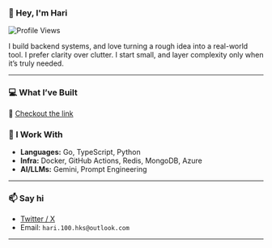 ### 👋 Hey, I'm Hari
![Profile Views](https://komarev.com/ghpvc/?username=satti-hari-krishna-reddy&color=blue&style=flat)

I build backend systems, and love turning a rough idea into a real-world tool.
I prefer clarity over clutter. I start small, and layer complexity only when it’s truly needed.

---

### 💻 What I’ve Built
  🔗 [Checkout the link](https://github.com/satti-hari-krishna-reddy/whatibuilt)

### 🔧 I Work With

- **Languages:** Go, TypeScript, Python  
- **Infra:** Docker, GitHub Actions, Redis, MongoDB, Azure  
- **AI/LLMs:** Gemini, Prompt Engineering 

---

### 📫 Say hi
- [Twitter / X](https://x.com/66_hks)
- Email: `hari.100.hks@outlook.com`

---

